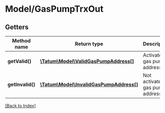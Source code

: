 # Model/GasPumpTrxOut

## Getters

Method name | Return type | Description | Notes
------------ | ------------- | ------------- | -------------
**getValid()** | [**\Tatum\Model\ValidGasPumpAddress[]**](ValidGasPumpAddress.md) | Activated gas pump addresses | [optional]
**getInvalid()** | [**\Tatum\Model\InvalidGasPumpAddress[]**](InvalidGasPumpAddress.md) | Not activated gas pump addresses | [optional]

[[Back to Index]](../index.md)
